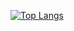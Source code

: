 [![Top Langs](https://github-readme-stats.vercel.app/api/top-langs/?username=wk-j&layout=compact&theme=default)](https://github.com/anuraghazra/github-readme-stats)
